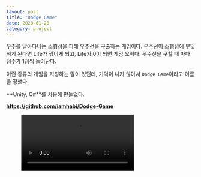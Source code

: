 ```yaml
---
layout: post
title: "Dodge Game"
date: 2020-01-20
category: project
---
```


우주를 날아다니는 소행성을 피해 우주선을 구출하는 게임이다. 우주선이 소행성에 부딪히게 된다면 Life가 깎이게 되고, Life가 0이 되면 게임 오버다. 우주선을 구할 때 마다 점수가 1점씩 늘어난다.

<!--break-->

이런 종류의 게임을 지칭하는 말이 있던데, 기억이 나지 않아서 `Dodge Game`이라고 이름을 정했다.

**Unity, C#**를 사용해 만들었다.

**<https://github.com/iamhabi/Dodge-Game>**

<figure class="video_container">
  <video controls="true" allowfullscreen="true">
    <source src="/media/DodgeGame/DodgeGame_200213.mp4" type="video/mp4">
  </video>
</figure>

